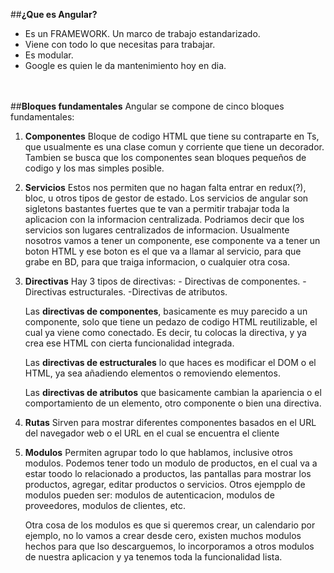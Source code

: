 ##**¿Que es Angular?**

- Es un FRAMEWORK. Un marco de trabajo estandarizado. 
- Viene con todo lo que necesitas para trabajar.
- Es modular.
- Google es quien le da mantenimiento hoy en dia.

<br><br>
##**Bloques fundamentales**
Angular se compone de cinco bloques fundamentales:
1. **Componentes**
    Bloque de codigo HTML que tiene su contraparte en Ts, que usualmente es una clase comun y corriente que tiene un decorador.
    Tambien se busca que los componentes sean bloques pequeños de codigo y los mas simples posible.
    <br>

2. **Servicios**
    Estos nos permiten que no hagan falta entrar en redux(?), bloc, u otros tipos de gestor de estado.
    Los servicios de angular son sigletons bastantes fuertes que te van a permitir trabajar toda la aplicacion con la informacion centralizada. Podriamos decir que los servicios son lugares centralizados de informacion.
    Usualmente nosotros vamos a tener un componente, ese componente va a tener un boton HTML y ese boton es el que va a llamar al servicio, para que grabe en BD, para que traiga informacion, o cualquier otra cosa.
    <br>    

3. **Directivas**
    Hay 3 tipos de directivas:
        - Directivas de componentes.
        - Directivas estructurales.
        -Directivas de atributos.
        <br>    

    Las **directivas de componentes**, basicamente es muy parecido a un componente, solo que tiene un pedazo de codigo HTML reutilizable, el cual ya viene como conectado. Es decir, tu colocas la directiva, y ya crea ese HTML con cierta funcionalidad integrada.

    Las **directivas de estructurales** lo que haces es modificar el DOM o el HTML, ya sea añadiendo elementos o removiendo elementos.

    Las **directivas de atributos** que basicamente cambian la apariencia o el comportamiento de un elemento, otro componente o bien una directiva.
    <br>

4. **Rutas**
    Sirven para mostrar diferentes componentes basados en el URL del navegador web o el URL en el cual se encuentra el cliente
    <br>

5. **Modulos**
    Permiten agrupar todo lo que hablamos, inclusive otros modulos.
    Podemos tener todo un modulo de productos, en el cual va a estar toodo lo relacionado a productos, las pantallas para mostrar los productos, agregar, editar productos o servicios.
    Otros ejempplo de modulos pueden ser: modulos de autenticacion, modulos de proveedores, modulos de clientes, etc.

    Otra cosa de los modulos es que si queremos crear, un calendario por ejemplo, no lo vamos a crear desde cero, existen muchos modulos hechos para que lso descarguemos, lo incorporamos a otros modulos de nuestra aplicacion y ya tenemos toda la funcionalidad lista. 

